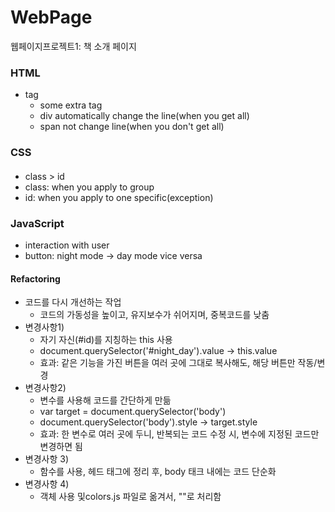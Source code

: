 # WebPage
웹페이지프로젝트1: 책 소개 페이지



### HTML
- tag
	- some extra tag
	- div automatically change the line(when you get all)
	- span not change line(when you don't get all)

### CSS
#### <h4 id="" class ="" style = "property: coral;">
- class > id 
- class: when you apply to group
- id: when you apply to one specific(exception)

### JavaScript
- interaction with user
- button: night mode -> day mode vice versa

#### Refactoring
- 코드를 다시 개선하는 작업
	- 코드의 가동성을 높이고, 유지보수가 쉬어지며, 중복코드를 낮춤
- 변경사항1)
	- 자기 자신(#id)를 지칭하는 this 사용
	- document.querySelector('#night_day').value -> this.value
	- 효과: 같은 기능을 가진 버튼을 여러 곳에 그대로 복사해도, 해당 버튼만 작동/변경
- 변경사항2)
	- 변수를 사용해 코드를 간단하게 만듦
	- var target = document.querySelector('body')
	- document.querySelector('body').style -> target.style
	- 효과: 한 변수로 여러 곳에 두니, 반복되는 코드 수정 시, 변수에 지정된 코드만 변경하면 됨
- 변경사항 3)
	- 함수를 사용, 헤드 태그에 정리 후, body 태크 내에는 코드 단순화
- 변경사항 4) 
	- 객체 사용 및colors.js 파일로 옮겨서, "<script scr=colors.js></script>"로 처리함 
